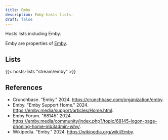```yaml
---
title: Emby
description: Emby hosts lists.
draft: false
---
```


Hosts lists including Emby.

Emby are properties of [Emby](https://emby.media/).

## Lists

{{< hosts-lists "stream/emby" >}}

## References

+ Crunchbase. "Emby." 2024. https://crunchbase.com/organization/emby.
+ Emby. "Emby Support Home." 2024. https://emby.media/support/articles/Home.html.
+ Emby Forum. "68145" 2024. https://emby.media/community/index.php?/topic/68145-logon-page-phoning-home-mb3admin-why/.
+ Wikipedia. "Emby." 2024. https://wikipedia.org/wiki/Emby.